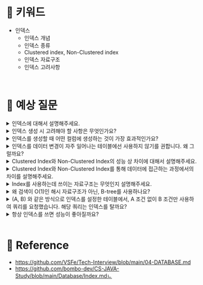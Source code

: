 # 📍 키워드
- 인덱스
    - 인덱스 개념
    - 인덱스 종류
    - Clustered index, Non-Clustered index
    - 인덱스 자료구조
    - 인덱스 고려사항

<br>

# 📍 예상 질문
<details>
<summary>인덱스에 대해서 설명해주세요.</summary>
<div markdown="1">

- 데이터베이스에서 인덱스는 책의 색인과 같은 역할을 하는 자료구조입니다. 특정한 값을 가진 행들을 빠르게 찾아낼 수 있도록 돕는 기능을 합니다.
- 인덱스는 특정 컬럼(들)에 대해 생성되며, 해당 컬럼의 값과 그 값이 위치한 행의 주소를 키-값 쌍으로 가지고 있습니다. 이렇게 되면 특정 값을 찾아내는 데 있어서 전체 행을 검색하는 풀 테이블 스캔 방식보다 훨씬 빠르게 데이터를 찾아낼 수 있습니다.
- MySQL에서는 B-Tree가 기본 인덱스 알고리즘으로 사용되며, 이 외에도 Full-text 인덱스, Hash 인덱스, R-Tree 인덱스 등 다양한 알고리즘이 있습니다.
- 그러나 인덱스는 항상 성능 향상을 가져오는 것만은 아닙니다. 인덱스가 많아지면 많아질수록 데이터를 삽입하거나 수정, 삭제하는 작업이 느려질 수 있습니다. 왜냐하면 데이터의 변경이 일어날 때마다 인덱스도 함께 업데이트되어야 하기 때문입니다. 따라서 인덱스는 신중하게 사용해야 합니다.

</div>
</details>
<details>
<summary>인덱스 생성 시 고려해야 할 사항은 무엇인가요?</summary>
<div markdown="1">

- 쿼리 성능 최적화: 어떤 컬럼에 인덱스를 생성할지 결정할 때, 해당 컬럼이 WHERE, JOIN, ORDER BY 등의 쿼리에서 자주 사용되는지 살펴보아야 합니다. 이러한 컬럼에 인덱스를 생성하면 해당 쿼리의 성능을 크게 향상시킬 수 있습니다.
- 카디널리티: 카디널리티가 높은 컬럼, 즉 고유값이 많은 컬럼에 인덱스를 생성하는 것이 좋습니다. 카디널리티가 낮은 컬럼, 즉 중복값이 많은 컬럼에 인덱스를 생성하면 인덱스의 효율이 떨어질 수 있습니다.
- 데이터 변경 빈도: 데이터 변경이 자주 일어나는 테이블에 인덱스를 너무 많이 생성하면, 데이터 변경 시마다 인덱스를 업데이트해야 하므로 성능이 저하될 수 있습니다. 따라서, 데이터 변경이 자주 일어나는 테이블에는 인덱스를 신중하게 생성해야 합니다.
- 인덱스 크기: 인덱스를 생성하는 컬럼의 데이터 타입이 클수록 인덱스의 크기도 커집니다. 인덱스의 크기가 클수록 디스크 공간을 많이 차지하고, 인덱스 관리에도 많은 시간이 소요됩니다. 따라서, 가능하다면 작은 데이터 타입을 가진 컬럼에 인덱스를 생성하는 것이 좋습니다.
- 복합 인덱스의 순서: 복합 인덱스를 생성할 때는 컬럼의 순서가 중요합니다. 가장 먼저 사용되는 컬럼이 선택도가 높은 컬럼이어야 인덱스의 효율이 높아집니다.

</div>
</details>
<details>
<summary>인덱스를 생성할 때 어떤 컬럼에 생성하는 것이 가장 효과적인가요?</summary>
<div markdown="1">

- 고유값이 많은 컬럼: 인덱스는 고유값이 많은 컬럼에 생성하는 것이 가장 효과적입니다. 이런 컬럼에 인덱스를 생성하면 검색 성능이 크게 향상됩니다. 반대로, 중복값이 많은 컬럼에 인덱스를 생성하면 인덱스의 효율이 떨어질 수 있습니다.
- 쿼리에서 자주 사용되는 컬럼: WHERE, JOIN, ORDER BY 등의 쿼리에서 자주 사용되는 컬럼에 인덱스를 생성하면 해당 쿼리의 성능을 크게 향상시킬 수 있습니다.
- 데이터 크기가 작은 컬럼: 인덱스는 데이터 크기에 따라 그 크기가 결정됩니다. 따라서 데이터 크기가 작은 컬럼에 인덱스를 생성하면 인덱스의 크기를 작게 유지할 수 있어, 디스크 공간을 효율적으로 사용할 수 있습니다.

</div>
</details>
<details>
<summary>인덱스를 데이터 변경이 자주 일어나는 테이블에선 사용하지 않기를 권합니다. 왜 그럴까요?</summary>
<div markdown="1">

- 인덱스 테이블은 "이진트리 검색"을 사용하기 때문에 기본적으로 정렬되어 있는 상태입니다.
- 그래서 만약 인덱스 테이블이 참조하는 테이블에서 "삽입", "삭제", "수정"이 자주 일어나게 된다면, 인덱스 테이블에서는 데이터를 재정렬하면서 삽입, 삭제, 수정이 이루어지기 때문에 전체적인 성능 저하를 초래할 수 있습니다.
- 인덱스는 수정 시, 기존 것을 수정하는 게아니라 기존 인덱스를 지우고 새로 인덱스를 생성한다고 합니다. 이는 시간이 오래 소요될 것입니다.

</div>
</details>
<details>
<summary>Clustered Index와 Non-Clustered Index의 성능 상 차이에 대해서 설명해주세요.</summary>
<div markdown="1">

- 클러스터링 인덱스: 클러스터링 인덱스는 데이터를 물리적으로 정렬된 상태로 유지합니다. 테이블의 클러스터링 인덱스는 주로 테이블의 프라이머리 키를 기반으로 생성됩니다. 따라서 데이터베이스에서 특정 테이블에 대한 클러스터링 인덱스를 가지고 있다면, 해당 테이블의 물리적인 데이터 저장 구조는 인덱스의 키 순서로 정렬됩니다. 이로 인해 특정 범위의 데이터에 대한 쿼리를 수행할 때 성능이 향상될 수 있습니다.
- 논클러스터링 인덱스: 논클러스터링 인덱스는 데이터의 논리적인 순서를 유지하지만, 물리적인 순서는 유지하지 않습니다. 이러한 인덱스는 테이블의 보조 인덱스로 생성되며, 프라이머리 키 이외의 열을 기반으로 합니다. 논클러스터링 인덱스를 사용하면 특정 열이나 열의 조합을 검색할 때 더 효율적인 성능을 제공할 수 있습니다.

</div>
</details>
<details>
<summary>Clustered Index와 Non-Clustered Index를 통해 데이터에 접근하는 과정에서의 차이를 설명해주세요.</summary>
<div markdown="1">

- Clustered Index에 대한 검색은 해당 인덱스 키를 통해 바로 레코드에 접근할 수 있습니다. 이는 Clustered Index가 테이블 데이터를 인덱스 키 순서에 따라 물리적으로 정렬하므로 가능한 것입니다. 즉, Clustered Index를 통해 데이터에 접근하는 것은 책의 목차를 통해 원하는 페이지에 바로 접근하는 것과 유사합니다. 따라서, 인덱스 키에 대한 검색 뿐만 아니라, 인덱스 키 범위에 대한 검색도 매우 효율적입니다.

- 반면에, Non-Clustered Index에 대한 검색은 두 단계를 거칩니다. 먼저, 인덱스 키를 통해 Non-Clustered Index를 검색하여 해당 레코드의 주소를 찾아내고, 그 다음 해당 주소를 통해 실제 레코드에 접근합니다. 이는 Non-Clustered Index가 인덱스 키와 레코드 주소를 매핑하는 별도의 자료구조를 유지하므로 필요한 과정입니다. 즉, Non-Clustered Index를 통해 데이터에 접근하는 것은 책의 찾아보기를 통해 특정 키워드의 페이지를 찾아내고, 그 페이지를 통해 실제 정보에 접근하는 것과 유사합니다. 따라서, 인덱스 키에 대한 검색은 효율적이지만, 인덱스 키 범위에 대한 검색은 Clustered Index에 비해 비효율적일 수 있습니다.

</div>
</details>
<details>
<summary>Index를 사용하는데 쓰이는 자료구조는 무엇인지 설명해주세요.</summary>
<div markdown="1">

- 가장 일반적으로 사용되는 자료구조는 B-Tree입니다.
- B-Tree는 가장 널리 사용되는 인덱스 자료구조입니다. B-Tree는 모든 리프 노드가 동일한 깊이를 가지며, 각 노드의 키는 정렬된 상태를 유지하는 특성을 가지고 있습니다. 이런 특성 덕분에 B-Tree는 데이터를 빠르게 찾아내고, 추가하거나 삭제하는 작업을 효율적으로 수행할 수 있습니다. 또한, B-Tree는 범위 검색이나 순차적인 접근에도 효과적입니다. MySQL에서 사용하는 InnoDB 스토리지 엔진은 B-Tree를 기본 인덱스 자료구조로 사용합니다.

</div>
</details>
<details>
<summary>왜 검색이 O(1)인 해시 자료구조가 아닌, B-tree를 사용하나요?</summary>
<div markdown="1">

- 해시 충돌: 서로 다른 키가 같은 해시 값을 가질 경우, 즉 해시 충돌이 발생하면 해당 해시 값에 여러 데이터가 매핑되어 검색 성능이 저하될 수 있습니다.
- 범위 검색의 한계: 해시 자료구조는 키의 해시 값에 따라 데이터를 저장하기 때문에, 특정 범위의 키를 가진 데이터를 검색하는 것이 비효율적입니다. 반면 B-Tree는 키를 기준으로 정렬된 상태를 유지하기 때문에 범위 검색에 더 효율적입니다.
- 순차 접근의 한계: 해시 자료구조는 데이터의 순서를 보장하지 않습니다. 이는 순차적인 데이터 접근이 필요한 경우, 예를 들어 ORDER BY 쿼리를 처리하는 경우에 비효율적입니다. 반면, B-Tree는 키의 순서를 유지하므로 이런 작업에 더 효율적입니다.

</div>
</details>
<details>
<summary>(A, B) 와 같은 방식으로 인덱스를 설정한 테이블에서, A 조건 없이 B 조건만 사용하여 쿼리를 요청했습니다. 해당 쿼리는 인덱스를 탈까요?</summary>
<div markdown="1">

- (A, B)와 같이 복합 인덱스가 설정된 경우, 인덱스의 첫 번째 필드인 A를 사용하지 않는 쿼리는 인덱스를 사용하지 않습니다.
- 복합 인덱스는 첫 번째 필드를 기준으로 정렬되며, 그 내부에서 두 번째 필드가 다시 정렬되는 구조를 가집니다. 따라서 첫 번째 필드를 사용하지 않는 쿼리는 이 정렬된 구조를 활용할 수 없어 인덱스를 사용하지 못하게 됩니다.
- 따라서, B 조건만 사용하는 쿼리를 자주 수행한다면, B에 대한 별도의 인덱스를 생성하거나, 인덱스의 순서를 변경하여 (B, A)와 같이 설정하는 것이 더 효율적일 수 있습니다.

</div>
</details>
<details>
<summary>항상 인덱스를 쓰면 성능이 좋아질까요?</summary>
<div markdown="1">

- 아닙니다.
- 인덱스 유지 비용: 인덱스는 데이터베이스에서 추가적인 공간을 차지하며 (보통 인덱스 하나당 데이터 저장 크기의 5~20% 가량의 저장공간을 사용), 데이터의 삽입, 업데이트, 삭제 작업 시에도 인덱스를 유지해야 합니다. 따라서 인덱스가 너무 많거나 업데이트가 빈번한 경우, 인덱스 유지 비용이 증가하여 전체적인 성능을 저하시킬 수 있습니다.
- 인덱스 선택 및 설계 오류: 적절한 인덱스 선택과 설계가 중요합니다. 잘못된 인덱스 설계는 쿼리 실행 계획을 방해하거나 인덱스를 효과적으로 활용하지 못하게 할 수 있습니다. 불필요한 인덱스, 중복된 인덱스, 인덱스의 순서 등의 오류를 피해야 합니다.
- 대규모 데이터에서는 오히려 Full Scan이 유리한 경우도 존재합니다.

</div>
</details>

<br>

# 📍 Reference
- https://github.com/VSFe/Tech-Interview/blob/main/04-DATABASE.md
- https://github.com/bombo-dev/CS-JAVA-Study/blob/main/Database/Index.mdㄴ